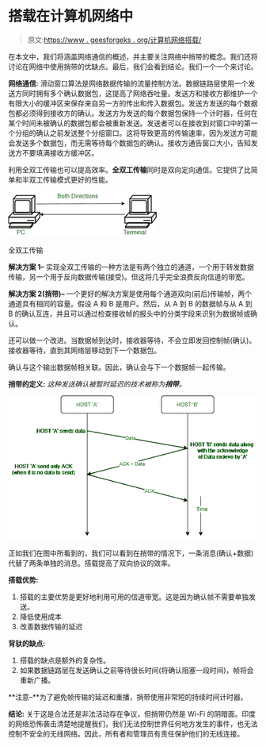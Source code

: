 # 搭载在计算机网络中

> 原文:[https://www . geesforgeks . org/计算机网络搭载/](https://www.geeksforgeeks.org/piggybacking-in-computer-networks/)

在本文中，我们将涵盖网络通信的概述，并主要关注网络中捎带的概念。我们还将讨论在网络中使用捎带的优缺点。最后，我们会看到结论。我们一个一个来讨论。

**网络通信:**
滑动窗口算法是网络数据传输的流量控制方法。数据链路层使用一个发送方同时拥有多个确认数据包，这提高了网络吞吐量。发送方和接收方都维护一个有限大小的缓冲区来保存来自另一方的传出和传入数据包。发送方发送的每个数据包都必须得到接收方的确认。发送方为发送的每个数据包保持一个计时器，任何在某个时间未被确认的数据包都会被重新发送。发送者可以在接收到对窗口中的第一个分组的确认之前发送整个分组窗口。这将导致更高的传输速率，因为发送方可能会发送多个数据包，而无需等待每个数据包的确认。接收方通告窗口大小，告知发送方不要填满接收方缓冲区。

利用全双工传输也可以提高效率。**全双工传输**同时是双向定向通信。它提供了比简单和半双工传输模式更好的性能。

![](img/c5f164b432185154f4318a1cc8a0f64b.png)

全双工传输

**解决方案 1–**
实现全双工传输的一种方法是有两个独立的通道，一个用于转发数据传输，另一个用于反向数据传输(接受)。但这将几乎完全浪费反向信道的带宽。

**解决方案 2(捎带)–**
一个更好的解决方案是使用每个通道双向(前后)传输帧，两个通道具有相同的容量。假设 A 和 B 是用户。然后，从 A 到 B 的数据帧与从 A 到 B 的确认互连，并且可以通过检查接收帧的报头中的分类字段来识别为数据帧或确认。

还可以做一个改进。当数据帧到达时，接收器等待，不会立即发回控制帧(确认)。接收器等待，直到其网络层移动到下一个数据包。

确认与这个输出数据帧相关联。因此，确认会与下一个数据帧一起传输。

**捎带的定义:**
*这种发送确认被暂时延迟的技术被称为**捎带**。*

![](img/e3e8b3b7c4f6aea20afd1f4afa595adf.png)

正如我们在图中所看到的，我们可以看到在捎带的情况下，一条消息(确认+数据)代替了两条单独的消息。搭载提高了双向协议的效率。

**搭载优势:**

1.  搭载的主要优势是更好地利用可用的信道带宽。这是因为确认帧不需要单独发送。
2.  降低使用成本
3.  改善数据传输的延迟

**背驮的缺点:**

1.  搭载的缺点是额外的复杂性。
2.  如果数据链路层在发送确认之前等待很长时间(将确认阻塞一段时间)，帧将会重新广播。

**注意–**为了避免帧传输的延迟和重播，捎带使用非常短的持续时间计时器。

**结论:**
关于这是合法还是非法活动存在争议，但捎带仍然是 Wi-Fi 的阴暗面。印度的网络恐怖袭击清楚地提醒我们，我们无法控制世界任何地方发生的事件，也无法控制不安全的无线网络。因此，所有者和管理员有责任保护他们的无线连接。